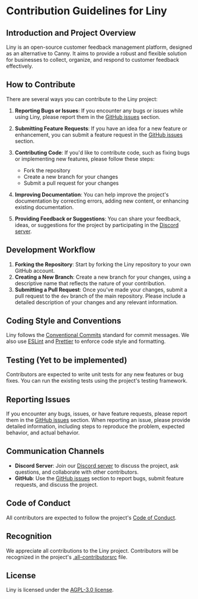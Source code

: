 # Contribution Guidelines for Liny

## Introduction and Project Overview

Liny is an open-source customer feedback management platform, designed as an alternative to Canny. It aims to provide a robust and flexible solution for businesses to collect, organize, and respond to customer feedback effectively.

## How to Contribute

There are several ways you can contribute to the Liny project:

1. **Reporting Bugs or Issues**: If you encounter any bugs or issues while using Liny, please report them in the [GitHub issues](https://github.com/mcnaveen/liny/issues) section.

2. **Submitting Feature Requests**: If you have an idea for a new feature or enhancement, you can submit a feature request in the [GitHub issues](https://github.com/mcnaveen/liny/issues) section.

3. **Contributing Code**: If you'd like to contribute code, such as fixing bugs or implementing new features, please follow these steps:

   - Fork the repository
   - Create a new branch for your changes
   - Submit a pull request for your changes

4. **Improving Documentation**: You can help improve the project's documentation by correcting errors, adding new content, or enhancing existing documentation.

5. **Providing Feedback or Suggestions**: You can share your feedback, ideas, or suggestions for the project by participating in the [Discord server](https://discord.gg/Wz2B3wQZCZ).

## Development Workflow

1. **Forking the Repository**: Start by forking the Liny repository to your own GitHub account.
2. **Creating a New Branch**: Create a new branch for your changes, using a descriptive name that reflects the nature of your contribution.
3. **Submitting a Pull Request**: Once you've made your changes, submit a pull request to the `dev` branch of the main repository. Please include a detailed description of your changes and any relevant information.

## Coding Style and Conventions

Liny follows the [Conventional Commits](https://www.conventionalcommits.org/en/v1.0.0/) standard for commit messages. We also use [ESLint](https://eslint.org/) and [Prettier](https://prettier.io/) to enforce code style and formatting.

## Testing (Yet to be implemented)

Contributors are expected to write unit tests for any new features or bug fixes. You can run the existing tests using the project's testing framework.

## Reporting Issues

If you encounter any bugs, issues, or have feature requests, please report them in the [GitHub issues](https://github.com/mcnaveen/liny/issues) section. When reporting an issue, please provide detailed information, including steps to reproduce the problem, expected behavior, and actual behavior.

## Communication Channels

- **Discord Server**: Join our [Discord server](https://discord.gg/Wz2B3wQZCZ) to discuss the project, ask questions, and collaborate with other contributors.
- **GitHub**: Use the [GitHub issues](https://github.com/mcnaveen/liny/issues) section to report bugs, submit feature requests, and discuss the project.

## Code of Conduct

All contributors are expected to follow the project's [Code of Conduct](https://github.com/mcnaveen/liny/blob/main/CODE_OF_CONDUCT.md).

## Recognition

We appreciate all contributions to the Liny project. Contributors will be recognized in the project's [.all-contributorsrc](https://github.com/mcnaveen/liny/blob/main/.all-contributorsrc) file.

## License

Liny is licensed under the [AGPL-3.0 license](https://github.com/mcnaveen/liny/blob/main/LICENSE).
